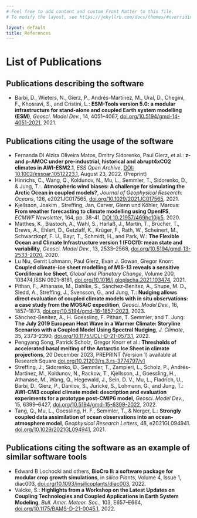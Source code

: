 ```yaml
---
# Feel free to add content and custom Front Matter to this file.
# To modify the layout, see https://jekyllrb.com/docs/themes/#overriding-theme-defaults

layout: default
title: References
---
```

# List of Publications 
## Publications describing the software
- Barbi, D., Wieters, N., Gierz, P., Andrés-Martínez, M., Ural, D., Chegini, F., Khosravi, S., and Cristini, L.: **ESM-Tools version 5.0: a modular infrastructure for stand-alone and coupled Earth system modelling (ESM)**, *Geosci. Model Dev.*, 14, 4051–4067, <a href="https://doi.org/10.5194/gmd-14-4051-2021" target="_blank">doi.org/10.5194/gmd-14-4051-2021</a>, 2021.

## Publications citing the usage of the software
- Fernanda DI Alzira Oliveira Matos, Dmitry Sidorenko, Paul Gierz, et al.: **z- and ρ-AMOC under pre-industrial, historical and abrupt4xCO2 climates in AWI-ESM2.1**, *ESS Open Archive*, <a href="https://doi.org/10.1002/essoar.10512223.1" target="_blank">DOI: 10.1002/essoar.10512223.1</a>, August 23, 2022. (Preprint)
- Hinrichs, C., Wang, Q., Koldunov, N., Mu, L., Semmler, T., Sidorenko, D., & Jung, T.:. **Atmospheric wind biases: A challenge for simulating the Arctic Ocean in coupled models?**, *Journal of Geophysical Research: Oceans*, 126, e2021JC017565, <a href="https://doi.org/10.1029/2021JC017565" target="_blank">doi.org/10.1029/2021JC017565</a>, 2021.
- Kjellsson, Joakim , Streffing, Jan, Carver, Glenn und Köhler, Marcus: **From weather forecasting to climate modelling using OpenIFS**, *ECMWF Newsletter*, 164, pp. 38-41, <a href="https://doi.org/10.21957/469hc10jk5" target="_blank">DOI 10.21957/469hc10jk5</a>, 2020.
- Matthes, K., Biastoch, A., Wahl, S., Harlaß, J., Martin, T., Brücher, T., Drews, A., Ehlert, D., Getzlaff, K., Krüger, F., Rath, W., Scheinert, M., Schwarzkopf, F. U., Bayr, T., Schmidt, H., and Park, W.: **The Flexible Ocean and Climate Infrastructure version 1 (FOCI1): mean state and variability**, *Geosci. Model Dev.*, 13, 2533–2568, <a href="https://doi.org/10.5194/gmd-13-2533-2020" target="_blank">doi.org/10.5194/gmd-13-2533-2020</a>, 2020.
- Lu Niu, Gerrit Lohmann, Paul Gierz, Evan J. Gowan, Gregor Knorr: **Coupled climate-ice sheet modelling of MIS-13 reveals a sensitive Cordilleran Ice Sheet**, *Global and Planetary Change*, Volume 200, 103474,ISSN 0921-8181, <a href="https://doi.org/10.1016/j.gloplacha.2021.103474" target="_blank">doi.org/10.1016/j.gloplacha.2021.103474</a>, 2021.
- Pithan, F., Athanase, M., Dahlke, S., Sánchez-Benítez, A., Shupe, M. D., Sledd, A., Streffing, J., Svensson, G., and Jung, T.: **Nudging allows direct evaluation of coupled climate models with in situ observations: a case study from the MOSAiC expedition**, *Geosci. Model Dev.*, 16, 1857–1873, <a href="https://doi.org/10.5194/gmd-16-1857-2023" target="_blank">doi.org/10.5194/gmd-16-1857-2023</a>, 2023. 
- Sánchez-Benítez, A., H. Goessling, F. Pithan, T. Semmler, and T. Jung: **The July 2019 European Heat Wave in a Warmer Climate: Storyline Scenarios with a Coupled Model Using Spectral Nudging**, *J. Climate*, 35, 2373–2390, <a href="https://doi.org/10.1175/JCLI-D-21-0573.1" target="_blank">doi.org/10.1175/JCLI-D-21-0573.1</a>, 2022.
- Pengyang Song, Patrick Scholz, Gregor Knorr et al.: **Thresholds of accelerated basal melting of the Antarctic Ice Sheet in climate projections**, 20 December 2023, PREPRINT (Version 1) available at Research Square <a href="https://doi.org/10.21203/rs.3.rs-3774797/v1" target="_blank">doi.org/10.21203/rs.3.rs-3774797/v1</a>
- Streffing, J., Sidorenko, D., Semmler, T., Zampieri, L., Scholz, P., Andrés-Martínez, M., Koldunov, N., Rackow, T., Kjellsson, J., Goessling, H., Athanase, M., Wang, Q., Hegewald, J., Sein, D. V., Mu, L., Fladrich, U., Barbi, D., Gierz, P., Danilov, S., Juricke, S., Lohmann, G., and Jung, T.: **AWI-CM3 coupled climate model: description and evaluation experiments for a prototype post-CMIP6 model**, *Geosci. Model Dev.*, 15, 6399–6427, <a href="https://doi.org/10.5194/gmd-15-6399-2022" target="_blank">doi.org/10.5194/gmd-15-6399-2022</a>, 2022. 
- Tang, Q., Mu, L., Goessling, H. F., Semmler, T., & Nerger, L.: **Strongly coupled data assimilation of ocean observations into an ocean-atmosphere model**, *Geophysical Research Letters*, 48, e2021GL094941. <a href="https://doi.org/10.1029/2021GL094941" target="_blank">doi.org/10.1029/2021GL094941</a>, 2021.

## Publications citing the software as an example of similar software tools
- Edward B Lochocki and others, **BioCro II: a software package for modular crop growth simulations**, in *silico Plants*, Volume 4, Issue 1, diac003, <a href="https://doi.org/10.1093/insilicoplants/diac003" target="_blank">doi.org/10.1093/insilicoplants/diac003</a>, 2022.
- Valcke, S.: **Highlights from a Workshop on the Latest Updates on Coupling Technologies and Coupled Applications in Earth System Modeling**, *Bull. Amer. Meteor. Soc.*, 103, E657–E664, <a href="https://doi.org/10.1175/BAMS-D-21-0045.1" target="_blank">doi.org/10.1175/BAMS-D-21-0045.1</a>, 2022.


